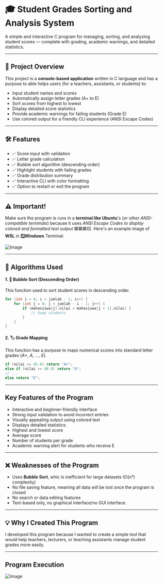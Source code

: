 # 🎓 Student Grades Sorting and Analysis System

A simple and interactive C program for managing, sorting, and analyzing student scores — complete with grading, academic warnings, and detailed statistics.

---

## 📌 Project Overview

This project is a **console-based application** written in C language and has a purpose to able helps users (for a teachers, assistants, or students) to:

- Input student names and scores
- Automatically assign letter grades (A+ to E)
- Sort scores from highest to lowest
- Display detailed score statistics
- Provide academic warnings for failing students (Grade E)
- Use colored output for a friendly CLI experience (ANSI Escape Codes)

---

## 🛠 Features

- ✅ Score input with validation
- ✅ Letter grade calculation
- ✅ Bubble sort algorithm (descending order)
- ✅ Highlight students with failing grades
- ✅ Grade distribution summary
- ✅ Interactive CLI with color formatting
- ✅ Option to restart or exit the program

---

## ⚠️ Important!

Make sure the program is runs in a **terminal like Ubuntu**'s (*or other ANSI-compatible terminals*) because it uses *ANSI Escape Codes to display colored and formatted text output* 🟥🟩🟦🟨. Here's an example image of **WSL** in **🪟Windows** Terminal:

![Image](https://github.com/user-attachments/assets/c3140069-5c30-4b23-be3c-3e5306d07ab7)

---

## 🧠 Algorithms Used

#### 1. 🔁 Bubble Sort (Descending Order)

This function used to sort student scores in descending order.

```c
for (int i = 0; i < jumlah - 1; i++) {
    for (int j = 0; j < jumlah - i - 1; j++) {
        if (mahasiswa[j].nilai < mahasiswa[j + 1].nilai) {
            // Swap students
        }
    }
}
```

#### 2. 🏷️ Grade Mapping

This function has a purpose to maps numerical scores into standard letter grades (*A+, A, ..., E*).

```c
if (nilai >= 95.0) return "A+";
else if (nilai >= 90.0) return "A";
// ...
else return "E";
```

---

## Key Features of the Program

- Interactive and beginner-friendly interface
- Strong input validation to avoid incorrect entries
- Visually appealing output using colored text
- Displays detailed statistics:
- Highest and lowest score
- Average score
- Number of students per grade
- Academic warning alert for students who receive E

---

## ❌ Weaknesses of the Program

- Uses **Bubble Sort**, whic is inefficient for large datasets (O(n²) complexity)
- No file saving feature, meaning all data will be lost once the program is closed
- No search or data editing features
- Text-based only, no graphical interface/no GUI interface.

---

## 💡  Why I Created This Program

I developed this program because I wanted to create a simple tool that would help teachers, lecturers, or teaching assistants manage student grades more easily.

---

## Program Execution

![Image](https://github.com/user-attachments/assets/acd8b0b8-0104-4a5e-9ef1-612f61fcecca)

